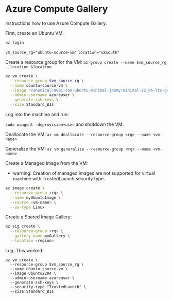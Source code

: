 # Azure Compute Gallery

Instructions how to use Azure Compute Gallery.

First, create an Ubuntu VM.

`az login`

`vm_source_rg="ubuntu-source-vm"`
`location="uksouth"`

Create a resource group for the VM:
`az group create --name $vm_source_rg --location $location`

```bash
az vm create \
  --resource-group $vm_source_rg \
  --name ubuntu-source-vm \
  --image "canonical:0001-com-ubuntu-minimal-jammy:minimal-22_04-lts-gen2:latest" \
  --admin-username azureuser \
  --generate-ssh-keys \
  --size Standard_B1s
```
Log into the machine and run:

`sudo waagent -deprovision+user`
and shutdown the VM.

Deallocate the VM: 
`az vm deallocate --resource-group <rg> --name <vm-name>`

Generalize the VM:
`az vm generalize --resource-group <rg> --name <vm-name>`

Create a Managed Image from the VM:
- warning: Creation of managed images are not supported for virtual machine with TrustedLaunch security type.
```bash
az image create \
  --resource-group <rg> \
  --name myUbuntuImage \
  --source <vm-name> \
  --os-type Linux
```
Create a Shared Image Gallery:
```bash
az sig create \
  --resource-group <rg> \
  --gallery-name myGallery \
  --location <region>
```
Log:
This worked:
```
az vm create \
  --resource-group $vm_source_rg \
  --name ubuntu-source-vm \
  --image Ubuntu2204 \
  --admin-username azureuser \
  --generate-ssh-keys \
  --security-type "TrustedLaunch" \
  --size Standard_B1s
  ```
